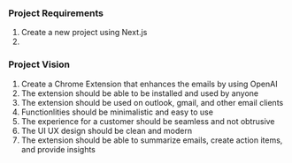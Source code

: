 ### Project Requirements

1. Create a new project using Next.js
2. 


### Project Vision

1. Create a Chrome Extension that enhances the emails by using OpenAI
2. The extension should be able to be installed and used by anyone
3. The extension should be used on outlook, gmail, and other email clients
4. Functionlities should be minimalistic and easy to use
5. The experience for a customer should be seamless and not obtrusive
6. The UI UX design should be clean and modern
7. The extension should be able to summarize emails, create action items, and provide insights



